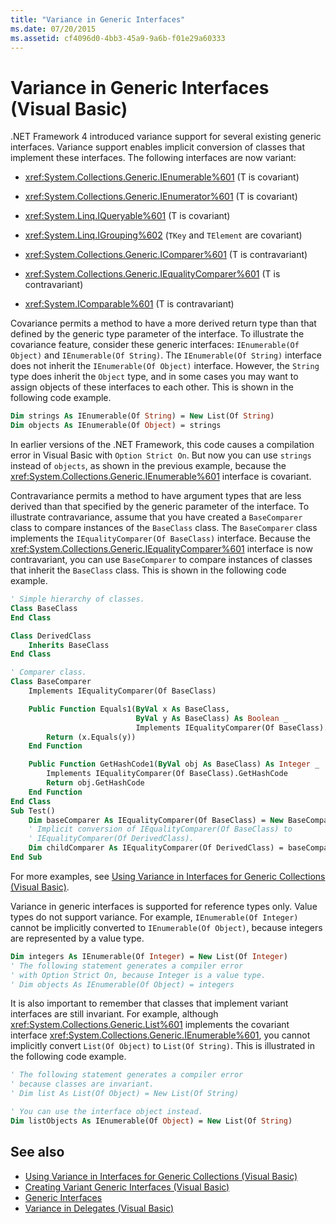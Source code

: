```yaml
---
title: "Variance in Generic Interfaces"
ms.date: 07/20/2015
ms.assetid: cf4096d0-4bb3-45a9-9a6b-f01e29a60333
---
```

# Variance in Generic Interfaces (Visual Basic)

.NET Framework 4 introduced variance support for several existing generic interfaces. Variance support enables implicit conversion of classes that implement these interfaces. The following interfaces are now variant:

- <xref:System.Collections.Generic.IEnumerable%601> (T is covariant)

- <xref:System.Collections.Generic.IEnumerator%601> (T is covariant)

- <xref:System.Linq.IQueryable%601> (T is covariant)

- <xref:System.Linq.IGrouping%602> (`TKey` and `TElement` are covariant)

- <xref:System.Collections.Generic.IComparer%601> (T is contravariant)

- <xref:System.Collections.Generic.IEqualityComparer%601> (T is contravariant)

- <xref:System.IComparable%601> (T is contravariant)

Covariance permits a method to have a more derived return type than that defined by the generic type parameter of the interface. To illustrate the covariance feature, consider these generic interfaces: `IEnumerable(Of Object)` and `IEnumerable(Of String)`. The `IEnumerable(Of String)` interface does not inherit the `IEnumerable(Of Object)` interface. However, the `String` type does inherit the `Object` type, and in some cases you may want to assign objects of these interfaces to each other. This is shown in the following code example.

```vb
Dim strings As IEnumerable(Of String) = New List(Of String)
Dim objects As IEnumerable(Of Object) = strings
```

In earlier versions of the .NET Framework, this code causes a compilation error in Visual Basic with `Option Strict On`. But now you can use `strings` instead of `objects`, as shown in the previous example, because the <xref:System.Collections.Generic.IEnumerable%601> interface is covariant.

Contravariance permits a method to have argument types that are less derived than that specified by the generic parameter of the interface. To illustrate contravariance, assume that you have created a `BaseComparer` class to compare instances of the `BaseClass` class. The `BaseComparer` class implements the `IEqualityComparer(Of BaseClass)` interface. Because the <xref:System.Collections.Generic.IEqualityComparer%601> interface is now contravariant, you can use `BaseComparer` to compare instances of classes that inherit the `BaseClass` class. This is shown in the following code example.

```vb
' Simple hierarchy of classes.
Class BaseClass
End Class

Class DerivedClass
    Inherits BaseClass
End Class

' Comparer class.
Class BaseComparer
    Implements IEqualityComparer(Of BaseClass)

    Public Function Equals1(ByVal x As BaseClass,
                            ByVal y As BaseClass) As Boolean _
                            Implements IEqualityComparer(Of BaseClass).Equals
        Return (x.Equals(y))
    End Function

    Public Function GetHashCode1(ByVal obj As BaseClass) As Integer _
        Implements IEqualityComparer(Of BaseClass).GetHashCode
        Return obj.GetHashCode
    End Function
End Class
Sub Test()
    Dim baseComparer As IEqualityComparer(Of BaseClass) = New BaseComparer
    ' Implicit conversion of IEqualityComparer(Of BaseClass) to
    ' IEqualityComparer(Of DerivedClass).
    Dim childComparer As IEqualityComparer(Of DerivedClass) = baseComparer
End Sub
```

For more examples, see [Using Variance in Interfaces for Generic Collections (Visual Basic)](../../../../visual-basic/programming-guide/concepts/covariance-contravariance/using-variance-in-interfaces-for-generic-collections.md).

Variance in generic interfaces is supported for reference types only. Value types do not support variance. For example, `IEnumerable(Of Integer)` cannot be implicitly converted to `IEnumerable(Of Object)`, because integers are represented by a value type.

```vb
Dim integers As IEnumerable(Of Integer) = New List(Of Integer)
' The following statement generates a compiler error
' with Option Strict On, because Integer is a value type.
' Dim objects As IEnumerable(Of Object) = integers
```

It is also important to remember that classes that implement variant interfaces are still invariant. For example, although <xref:System.Collections.Generic.List%601> implements the covariant interface <xref:System.Collections.Generic.IEnumerable%601>, you cannot implicitly convert `List(Of Object)` to `List(Of String)`. This is illustrated in the following code example.

```vb
' The following statement generates a compiler error
' because classes are invariant.
' Dim list As List(Of Object) = New List(Of String)

' You can use the interface object instead.
Dim listObjects As IEnumerable(Of Object) = New List(Of String)
```

## See also

- [Using Variance in Interfaces for Generic Collections (Visual Basic)](../../../../visual-basic/programming-guide/concepts/covariance-contravariance/using-variance-in-interfaces-for-generic-collections.md)
- [Creating Variant Generic Interfaces (Visual Basic)](../../../../visual-basic/programming-guide/concepts/covariance-contravariance/creating-variant-generic-interfaces.md)
- [Generic Interfaces](../../../../standard/generics/interfaces.md)
- [Variance in Delegates (Visual Basic)](../../../../visual-basic/programming-guide/concepts/covariance-contravariance/variance-in-delegates.md)
